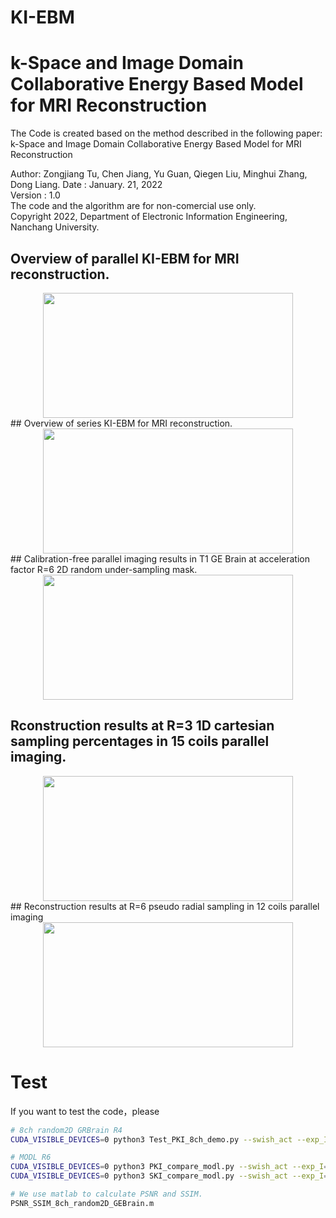 # KI-EBM
# k-Space and Image Domain Collaborative Energy Based Model for MRI Reconstruction
The Code is created based on the method described in the following paper: k-Space and Image Domain Collaborative Energy Based Model for MRI Reconstruction

Author: Zongjiang Tu, Chen Jiang, Yu Guan, Qiegen Liu, Minghui Zhang, Dong Liang.
Date : January. 21, 2022  
Version : 1.0   
The code and the algorithm are for non-comercial use only.   
Copyright 2022, Department of Electronic Information Engineering, Nanchang University. 

## Overview of parallel KI-EBM for MRI reconstruction.
 <div align="center"><img src="https://github.com/yqx7150/KI-EBM/tree/main/Figures/PKI-EBM.png" width = "400" height = "200"> </div>
## Overview of series KI-EBM for MRI reconstruction.
 <div align="center"><img src="https://github.com/yqx7150/KI-EBM/tree/main/Figures/SKI-EBM.png" width = "400" height = "200"> </div>
## Calibration-free parallel imaging results in T1 GE Brain at acceleration factor R=6 2D random under-sampling mask.
 <div align="center"><img src="https://github.com/yqx7150/KI-EBM/tree/main/Figures/8chR6.png" width = "400" height = "200"> </div>

## Rconstruction results at R=3 1D cartesian sampling percentages in 15 coils parallel imaging. 
 <div align="center"><img src="https://github.com/yqx7150/KI-EBM/tree/main/Figures/DDP_R3.png" width = "400" height = "200"> </div>
## Reconstruction results at R=6 pseudo radial sampling in 12 coils parallel imaging
 <div align="center"><img src="https://github.com/yqx7150/KI-EBM/tree/main/Figures/MODL.png" width = "400" height = "200"> </div>

# Test
If you want to test the code，please
```bash
# 8ch random2D GRBrain R4
CUDA_VISIBLE_DEVICES=0 python3 Test_PKI_8ch_demo.py --swish_act --exp_I=SIAT_I --resume_iter_I=169500 --exp_K=SIAT_K --resume_iter_K=124500 --step_lr_I=300 --step_lr_K=100

# MODL R6
CUDA_VISIBLE_DEVICES=0 python3 PKI_compare_modl.py --swish_act --exp_I=SIAT_I --resume_iter_I=169500 --exp_K=SIAT_K --resume_iter_K=124500 --step_lr_I=10 --step_lr_K=10
CUDA_VISIBLE_DEVICES=0 python3 SKI_compare_modl.py --swish_act --exp_I=SIAT_I --resume_iter_I=169500 --exp_K=SIAT_K --resume_iter_K=124500 --step_lr_I=10 --step_lr_K=10

# We use matlab to calculate PSNR and SSIM.
PSNR_SSIM_8ch_random2D_GEBrain.m
```
